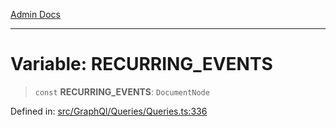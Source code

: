 [Admin Docs](/)

***

# Variable: RECURRING\_EVENTS

> `const` **RECURRING\_EVENTS**: `DocumentNode`

Defined in: [src/GraphQl/Queries/Queries.ts:336](https://github.com/PalisadoesFoundation/talawa-admin/blob/main/src/GraphQl/Queries/Queries.ts#L336)
